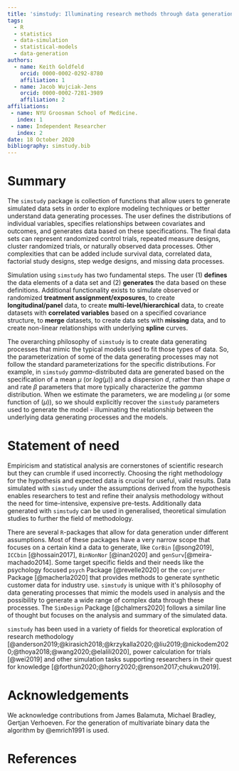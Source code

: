 ```yaml
---
title: 'simstudy: Illuminating research methods through data generation'
tags:
  - R
  - statistics
  - data-simulation
  - statistical-models
  - data-generation
authors:
  - name: Keith Goldfeld
    orcid: 0000-0002-0292-8780
    affiliation: 1 
  - name: Jacob Wujciak-Jens
    orcid: 0000-0002-7281-3989
    affiliation: 2
affiliations:
 - name: NYU Groosman School of Medicine.
   index: 1
 - name: Independent Researcher
   index: 2
date: 18 October 2020
bibliography: simstudy.bib
---
```


# Summary

The `simstudy` package is collection of functions that allow users to generate
simulated data sets in order to explore modeling techniques or better understand
data generating processes. The user defines the distributions of individual
variables, specifies relationships between covariates and outcomes, and
generates data based on these specifications. The final data sets can represent
randomized control trials, repeated measure designs, cluster randomized trials,
or naturally observed data processes. Other complexities that can be added
include survival data, correlated data, factorial study designs, step wedge
designs, and missing data processes.

Simulation using `simstudy` has two fundamental steps. The user (1) **defines**
the data elements of a data set and (2) **generates** the data based on these
definitions. Additional functionality exists to simulate observed or randomized
**treatment assignment/exposures**, to create **longitudinal/panel** data, to
create **multi-level/hierarchical** data, to create datasets with **correlated
variables** based on a specified covariance structure, to **merge** datasets, to
create data sets with **missing** data, and to create non-linear relationships
with underlying **spline** curves.

The overarching philosophy of `simstudy` is to create data generating processes
that mimic the typical models used to fit those types of data. So, the
parameterization of some of the data generating processes may not follow the
standard parameterizations for the specific distributions. For example, in
`simstudy` *gamma*-distributed data are generated based on the specification of
a mean $\mu$ (or $log(\mu)$) and a dispersion $d$, rather than shape $\alpha$
and rate $\beta$ parameters that more typically characterize the *gamma*
distribution. When we estimate the parameters, we are modeling $\mu$ (or some
function of $(\mu)$), so we should explicitly recover the `simstudy` parameters
used to generate the model - illuminating the relationship between the
underlying data generating processes and the models.

# Statement of need 

Empiricism and statistical analysis are cornerstones of scientific research
but they can crumble if used incorrectly. Choosing the right methodology for the
hypothesis and expected data is crucial for useful, valid results. Data
simulated with `simstudy` under the assumptions derived from the hypothesis
enables researchers to test and refine their analysis methodology without the
need for time-intensive, expensive pre-tests. Additionally data generated with
`simstudy` can be used in generalised, theoretical simulation studies to further
the field of methodology.

There are several `R`-packages that allow for data generation under different
assumptions. Most of these packages have a very narrow scope that focuses on a
certain kind a data to generate, like `CorBin` [@song2019], `ICCbin`
[@hossain2017], `BinNonNor` [@inan2020] and `genSurv`[@meira-machado2014]. Some
target specific fields and their needs like the psychology focused `psych`
Package [@revelle2020] or the `conjurer` Package [@macherla2020] that provides
methods to generate synthetic customer data for industry use. `simstudy` is
unique with it's philosophy of data generating processes that mimic the models
used in analysis and the possibility to generate a wide range of complex data
through these processes. The `SimDesign` Package [@chalmers2020] follows a
similar line of thought but focuses on the analysis and summary of the simulated
data.

`simstudy` has been used in a variety of fields for theoretical exploration of
research methodology
[@anderson2019;@kirasich2018;@krzykalla2020;@liu2019;@nickodem2020;@thoya2018;@wang2020;@elalili2020],
power calculation for trials [@wei2019] and other simulation tasks supporting
researchers in their quest for knowledge
[@forthun2020;@horry2020;@renson2017;chukwu2019].

# Acknowledgements

We acknowledge contributions from James Balamuta, Michael Bradley,  Gertjan
Verhoeven. For the generation of multivariate binary data the algorithm by
@emrich1991 is used.

# References